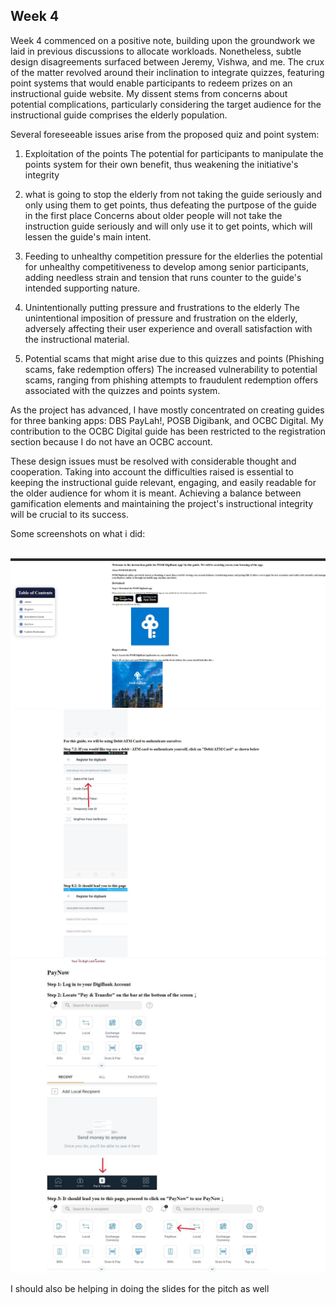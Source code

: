 ## Week 4

Week 4 commenced on a positive note, building upon the groundwork we laid in previous discussions to allocate workloads. Nonetheless, subtle design disagreements surfaced between Jeremy, Vishwa, and me. The crux of the matter revolved around their inclination to integrate quizzes, featuring point systems that would enable participants to redeem prizes on an instructional guide website. My dissent stems from concerns about potential complications, particularly considering the target audience for the instructional guide comprises the elderly population.

Several foreseeable issues arise from the proposed quiz and point system:

1. Exploitation of the points
   The potential for participants to manipulate the points system for their own benefit, thus weakening the initiative's integrity

2. what is going to stop the elderly from not taking the guide seriously and only using them to get points, thus defeating the purtpose of the guide in the first place
   Concerns about older people will not take the instruction guide seriously and will only use it to get points, which will lessen the guide's main intent.

3. Feeding to unhealthy competition pressure for the elderlies
   the potential for unhealthy competitiveness to develop among senior participants, adding needless strain and tension that runs counter to the guide's intended supporting nature.

4. Unintentionally putting pressure and frustrations to the elderly
   The unintentional imposition of pressure and frustration on the elderly, adversely affecting their user experience and overall satisfaction with the instructional material.

5. Potential scams that might arise due to this quizzes and points (Phishing scams, fake redemption offers)
   The increased vulnerability to potential scams, ranging from phishing attempts to fraudulent redemption offers associated with the quizzes and points system.

As the project has advanced, I have mostly concentrated on creating guides for three banking apps: DBS PayLah!, POSB Digibank, and OCBC Digital. My contribution to the OCBC Digital guide has been restricted to the registration section because I do not have an OCBC account.

These design issues must be resolved with considerable thought and cooperation. Taking into account the difficulties raised is essential to keeping the instructional guide relevant, engaging, and easily readable for the older audience for whom it is meant. Achieving a balance between gamification elements and maintaining the project's instructional integrity will be crucial to its success.

Some screenshots on what i did:

<br> ![Alt text](../Images/POSB1.JPG)
<br> ![Alt text](../Images/POSB2.JPG)
<br> ![Alt text](../Images/POSB3.JPG)

I should also be helping in doing the slides for the pitch as well
